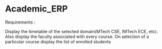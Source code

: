# Academic_ERP

Requirements :

Display the timetable of the selected domain(MTech CSE, IMTech ECE, etc). Also display the faculty associated with every course. On selection of a particular course display the list of enrolled students


